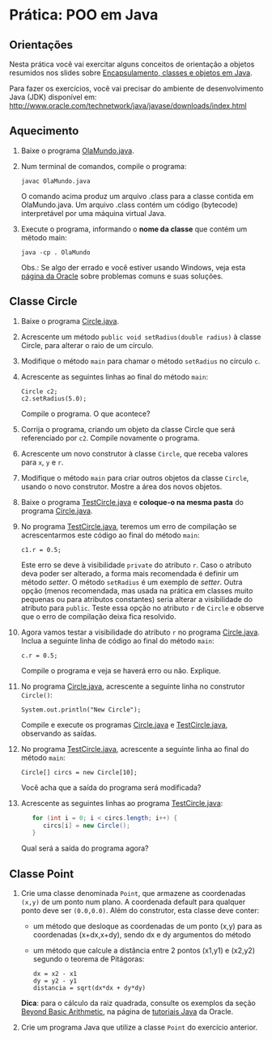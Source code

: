 # Prática: POO em Java



## Orientações 

Nesta prática você vai exercitar alguns conceitos de orientação a objetos resumidos nos slides sobre [Encapsulamento, classes e objetos em Java](https://drive.google.com/open?id=1S3Deuzbxmx71AIxZufadF7MTFq26WQ3_4ug4AtXcXi4). 

Para fazer os exercícios, você vai precisar do ambiente de desenvolvimento Java (JDK) disponível em: http://www.oracle.com/technetwork/java/javase/downloads/index.html


## Aquecimento


1. Baixe o programa [OlaMundo.java](OlaMundo.java).

2. Num terminal de comandos, compile o programa:

   ```
   javac OlaMundo.java
   ```
   O comando acima produz um arquivo .class para a classe contida em OlaMundo.java. Um arquivo .class contém um código (bytecode) interpretável por uma máquina virtual Java.

3. Execute o programa, informando o **nome da classe** que contém um método main:

   ```
   java -cp . OlaMundo
   ```
   Obs.: Se algo der errado e você estiver usando Windows, veja esta [página da Oracle](https://docs.oracle.com/javase/tutorial/getStarted/problems/index.html) sobre problemas comuns e suas soluções. 



## Classe Circle

1. Baixe o programa [Circle.java](Circle.java).

2. Acrescente um método `public void setRadius(double radius)` à classe Circle, para alterar o raio de um círculo.

3. Modifique o método `main` para chamar o método `setRadius` no círculo `c`.

4. Acrescente as seguintes linhas ao final do método `main`:
   ```
   Circle c2;
   c2.setRadius(5.0);
   ```
   Compile o programa. O que acontece?

5. Corrija o programa, criando um objeto da classe Circle que será referenciado por `c2`. Compile novamente o programa.

6. Acrescente um novo construtor à classe `Circle`, que receba valores para `x`, `y` e `r`.

7. Modifique o método `main` para criar outros objetos da classe `Circle`, usando o novo construtor. Mostre a área dos novos objetos.

8. Baixe o programa [TestCircle.java](TestCircle.java) e **coloque-o na mesma pasta** do programa [Circle.java](Circle.java). 

9. No programa [TestCircle.java](TestCircle.java), teremos um erro de compilação se acrescentarmos este código ao final do método `main`:
    ```
    c1.r = 0.5;
    ```
    Este erro se deve à visibilidade `private` do atributo `r`. Caso o atributo deva poder ser alterado, a forma mais recomendada é definir um método *setter*. O método `setRadius`  é um exemplo de *setter*. Outra opção (menos recomendada, mas usada na prática em classes muito pequenas ou para atributos constantes) seria alterar a visibilidade do atributo para `public`. Teste essa opção no atributo  `r` de `Circle` e observe que o erro de compilação deixa fica resolvido.
   

10. Agora vamos testar a visibilidade do atributo `r` no programa [Circle.java](Circle.java). Inclua a seguinte linha de código ao final do método `main`:
    ```
    c.r = 0.5;
    ```
    Compile o programa e veja se haverá erro ou não. Explique.
   

11. No programa [Circle.java](Circle.java), acrescente a seguinte linha no construtor `Circle()`:
    ```
    System.out.println("New Circle");
    ```
    Compile e execute os programas [Circle.java](Circle.java) e [TestCircle.java](TestCircle.java), observando as saídas.

12. No programa [TestCircle.java](TestCircle.java), acrescente a seguinte linha ao final do método `main`:
    ```
    Circle[] circs = new Circle[10];
    ```
    Você acha que a saída do programa será modificada?

13. Acrescente as seguintes linhas ao programa [TestCircle.java](TestCircle.java):
    ```java
       for (int i = 0; i < circs.length; i++) {
          circs[i] = new Circle();
       }
    ```
    Qual será a saída do programa agora?



## Classe Point 

1. Crie uma classe denominada ``Point``, que armazene as coordenadas ``(x,y)`` de um ponto num plano. A coordenada default para qualquer ponto deve ser ``(0.0,0.0)``. Além do construtor, esta classe deve conter:

   - um método que desloque as coordenadas de um ponto (x,y) para as coordenadas (x+dx,x+dy), sendo dx e dy argumentos do método

   - um método que calcule a distância entre 2 pontos (x1,y1) e (x2,y2) segundo o teorema de Pitágoras: 
     ```
     dx = x2 - x1
     dy = y2 - y1
     distancia = sqrt(dx*dx + dy*dy)
     ```
     
   **Dica**: para o cálculo da raiz quadrada, consulte os exemplos da seção [Beyond Basic Arithmetic](http://download.oracle.com/javase/tutorial/java/data/beyondmath.html), na página de [tutoriais Java](http://download.oracle.com/javase/tutorial/) da Oracle. 

2. Crie um programa Java que utilize a classe `Point` do exercício anterior.

 
